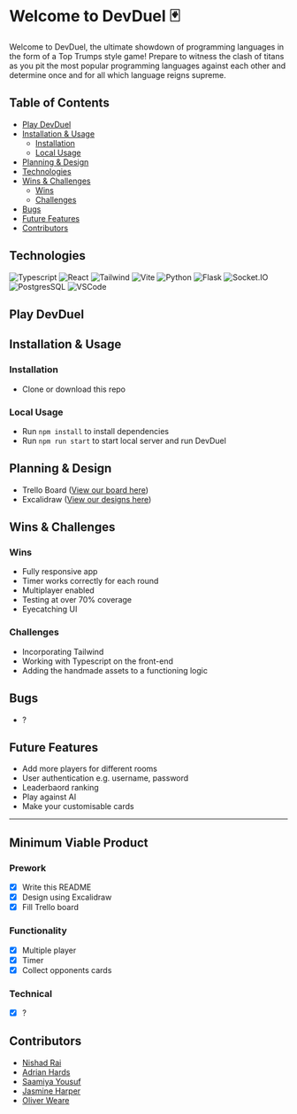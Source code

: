 # Welcome to DevDuel 🃏

Welcome to DevDuel, the ultimate showdown of programming languages in the form of a Top Trumps style game! Prepare to witness the clash of titans as you pit the most popular programming languages against each other and determine once and for all which language reigns supreme.

## Table of Contents

- [Play DevDuel](#play-devduel)
- [Installation & Usage](#installation--usage)
  - [Installation](#installation)
  - [Local Usage](#local-usage)
- [Planning & Design](#planning--design)
- [Technologies](#technologies)
- [Wins & Challenges](#wins--challenges)
  - [Wins](#wins)
  - [Challenges](#challenges)
- [Bugs](#bugs)
- [Future Features](#future-features)
- [Contributors](#contributors)

## Technologies

![Typescript](https://img.shields.io/badge/TypeScript-007ACC?style=plastic&logo=typescript&logoColor=white)
![React](https://img.shields.io/badge/-ReactJs-61DAFB?logo=react&logoColor=white&style=plastic) 
![Tailwind](https://img.shields.io/badge/Tailwind-38B2AC?style=plastic&logo=tailwind-css&logoColor=white)
![Vite](https://img.shields.io/badge/vite-61DAFB?.svg?style=plastic&logo=vite&logoColor=white)
![Python](https://img.shields.io/badge/Python-3776AB?style=plastic&logo=python&logoColor=white)
![Flask](https://img.shields.io/badge/Flask-FFFFFF?style=plastic&logo=flask&logoColor=black)
![Socket.IO](https://img.shields.io/badge/Socket.io-38B2AC?&style=plastic&logo=Socket.io&logoColor=white)
![PostgresSQL](https://img.shields.io/badge/PostgreSQL-316192?style=plastic&logo=postgresql&logoColor=white)
![VSCode](https://img.shields.io/badge/VS%20Code-35b393.svg?style=plastic&logo=visual-studio-code&logoColor=white)

## Play DevDuel

<!-- Add gif here -->

## Installation & Usage

### Installation

- Clone or download this repo

### Local Usage

- Run `npm install` to install dependencies
- Run `npm run start` to start local server and run DevDuel



## Planning & Design

- Trello Board ([View our board here](https://trello.com/b/npcKD8L1/devduel))
- Excalidraw ([View our designs here](https://excalidraw.com/#json=p17GUJWNke-Vg9-daSzCm,1qDVS6BYGA6rijsMrLd7Eg))


## Wins & Challenges

### Wins

- Fully responsive app
- Timer works correctly for each round
- Multiplayer enabled
- Testing at over 70% coverage
- Eyecatching UI

### Challenges

- Incorporating Tailwind
- Working with Typescript on the front-end
- Adding the handmade assets to a functioning logic

## Bugs

- ?

## Future Features

- Add more players for different rooms
- User authentication e.g. username, password
- Leaderbaord ranking
- Play against AI
- Make your customisable cards

---
## Minimum Viable Product

### Prework

- [x] Write this README
- [x] Design using Excalidraw
- [x] Fill Trello board

### Functionality

- [x] Multiple player
- [x] Timer
- [x] Collect opponents cards

### Technical

- [x] ?

## Contributors

- [Nishad Rai](https://github.com/nrai14)
- [Adrian Hards ](https://github.com/adrianHards)
- [Saamiya Yousuf](https://github.com/Saamiya96)
- [Jasmine Harper](https://github.com/jasmine-asra)
- [Oliver Weare](https://github.com/gwaarb)

